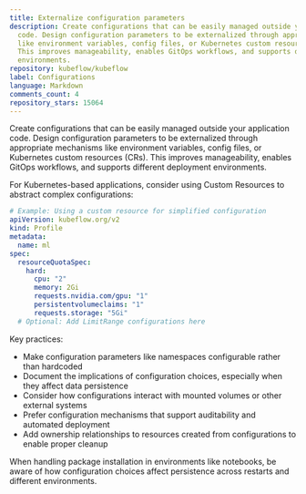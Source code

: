```yaml
---
title: Externalize configuration parameters
description: Create configurations that can be easily managed outside your application
  code. Design configuration parameters to be externalized through appropriate mechanisms
  like environment variables, config files, or Kubernetes custom resources (CRs).
  This improves manageability, enables GitOps workflows, and supports different deployment
  environments.
repository: kubeflow/kubeflow
label: Configurations
language: Markdown
comments_count: 4
repository_stars: 15064
---
```


Create configurations that can be easily managed outside your application code. Design configuration parameters to be externalized through appropriate mechanisms like environment variables, config files, or Kubernetes custom resources (CRs). This improves manageability, enables GitOps workflows, and supports different deployment environments.

For Kubernetes-based applications, consider using Custom Resources to abstract complex configurations:

```yaml
# Example: Using a custom resource for simplified configuration
apiVersion: kubeflow.org/v2
kind: Profile
metadata:
  name: ml
spec:
  resourceQuotaSpec:
    hard:
      cpu: "2"
      memory: 2Gi
      requests.nvidia.com/gpu: "1"
      persistentvolumeclaims: "1"
      requests.storage: "5Gi"
  # Optional: Add LimitRange configurations here
```

Key practices:
- Make configuration parameters like namespaces configurable rather than hardcoded
- Document the implications of configuration choices, especially when they affect data persistence
- Consider how configurations interact with mounted volumes or other external systems
- Prefer configuration mechanisms that support auditability and automated deployment
- Add ownership relationships to resources created from configurations to enable proper cleanup

When handling package installation in environments like notebooks, be aware of how configuration choices affect persistence across restarts and different environments.
